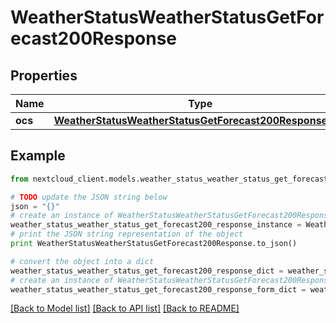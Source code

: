 # WeatherStatusWeatherStatusGetForecast200Response


## Properties
Name | Type | Description | Notes
------------ | ------------- | ------------- | -------------
**ocs** | [**WeatherStatusWeatherStatusGetForecast200ResponseOcs**](WeatherStatusWeatherStatusGetForecast200ResponseOcs.md) |  | 

## Example

```python
from nextcloud_client.models.weather_status_weather_status_get_forecast200_response import WeatherStatusWeatherStatusGetForecast200Response

# TODO update the JSON string below
json = "{}"
# create an instance of WeatherStatusWeatherStatusGetForecast200Response from a JSON string
weather_status_weather_status_get_forecast200_response_instance = WeatherStatusWeatherStatusGetForecast200Response.from_json(json)
# print the JSON string representation of the object
print WeatherStatusWeatherStatusGetForecast200Response.to_json()

# convert the object into a dict
weather_status_weather_status_get_forecast200_response_dict = weather_status_weather_status_get_forecast200_response_instance.to_dict()
# create an instance of WeatherStatusWeatherStatusGetForecast200Response from a dict
weather_status_weather_status_get_forecast200_response_form_dict = weather_status_weather_status_get_forecast200_response.from_dict(weather_status_weather_status_get_forecast200_response_dict)
```
[[Back to Model list]](../README.md#documentation-for-models) [[Back to API list]](../README.md#documentation-for-api-endpoints) [[Back to README]](../README.md)


